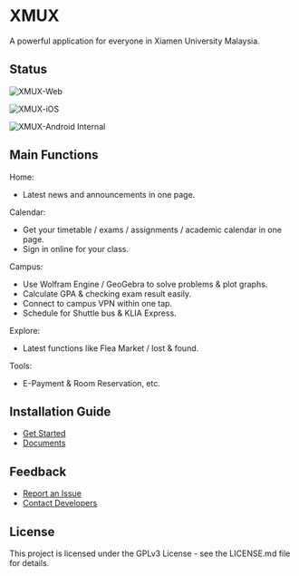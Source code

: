 # XMUX

A powerful application for everyone in Xiamen University Malaysia.

## Status

![XMUX-Web](https://github.com/XMUMY/XMUX/workflows/XMUX-Web/badge.svg)

![XMUX-iOS](https://github.com/XMUMY/XMUX/workflows/XMUX-iOS/badge.svg)

![XMUX-Android Internal](https://github.com/XMUMY/XMUX/workflows/XMUX-Android%20Internal/badge.svg)

## Main Functions

Home:
- Latest news and announcements in one page.

Calendar:
- Get your timetable / exams / assignments / academic calendar in one page.
- Sign in online for your class.

Campus:
- Use Wolfram Engine / GeoGebra to solve problems & plot graphs.
- Calculate GPA & checking exam result easily.
- Connect to campus VPN within one tap.
- Schedule for Shuttle bus & KLIA Express.

Explore:
- Latest functions like Flea Market / lost & found.

Tools:
- E-Payment & Room Reservation, etc.

## Installation Guide

- [Get Started](https://docs.xmux.xdea.io/app/get-started/)
- [Documents](https://docs.xmux.xdea.io/)

## Feedback

- [Report an Issue](https://github.com/X-dea/XMUX/issues/new)
- [Contact Developers](mailto:x@xdea.xyz)

## License
This project is licensed under the GPLv3 License - see the LICENSE.md file for details.
